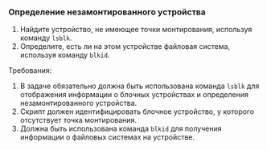 
### Определение незамонтированного устройства

1. Найдите устройство, не имеющее точки монтирования, используя команду `lsblk`.
2. Определите, есть ли на этом устройстве файловая система, используя команду `blkid`.

Требования:
1. В задаче обязательно должна быть использована команда `lsblk` для отображения информации о блочных устройствах и определения незамонтированного устройства.
2. Скрипт должен идентифицировать блочное устройство, у которого отсутствует точка монтирования.
3. Должна быть использована команда `blkid` для получения информации о файловых системах на устройстве.